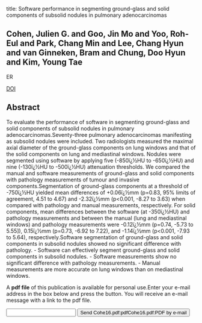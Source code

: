 title: Software performance in segmenting ground-glass and solid components of subsolid nodules in pulmonary adenocarcinomas

## Cohen, Julien G. and Goo, Jin Mo and Yoo, Roh-Eul and Park, Chang Min and Lee, Chang Hyun and van Ginneken, Bram and Chung, Doo Hyun and Kim, Young Tae
ER

<a href="https://doi.org/10.1007/s00330-016-4317-3">DOI</a>

## Abstract
To evaluate the performance of software in segmenting ground-glass and solid components of subsolid nodules in pulmonary adenocarcinomas.Seventy-three pulmonary adenocarcinomas manifesting as subsolid nodules were included. Two radiologists measured the maximal axial diameter of the ground-glass components on lung windows and that of the solid components on lung and mediastinal windows. Nodules were segmented using software by applying five (-850ï¿½HU to -650ï¿½HU) and nine (-130ï¿½HU to -500ï¿½HU) attenuation thresholds. We compared the manual and software measurements of ground-glass and solid components with pathology measurements of tumour and invasive components.Segmentation of ground-glass components at a threshold of -750ï¿½HU yielded mean differences of +0.06ï¿½mm (p=0.83, 95% limits of agreement, 4.51 to 4.67) and -2.32ï¿½mm (p<0.001, -8.27 to 3.63) when compared with pathology and manual measurements, respectively. For solid components, mean differences between the software (at -350ï¿½HU) and pathology measurements and between the manual (lung and mediastinal windows) and pathology measurements were -0.12ï¿½mm (p=0.74, -5.73 to 5.55]), 0.15ï¿½mm (p=0.73, -6.92 to 7.22), and -1.14ï¿½mm (p<0.001, -7.93 to 5.64), respectively.Software segmentation of ground-glass and solid components in subsolid nodules showed no significant difference with pathology. - Software can effectively segment ground-glass and solid components in subsolid nodules. - Software measurements show no significant difference with pathology measurements. - Manual measurements are more accurate on lung windows than on mediastinal windows.

A <b>pdf file</b> of this publication is available for personal use.Enter your e-mail address in the box below and press the button. You will receive an e-mail message with a link to the pdf file.
<form action="sender.php">  <input type="text" name="email">  <input type="submit" value="Send Cohe16.pdf:pdfCohe16.pdf:PDF by e-mail"></form>